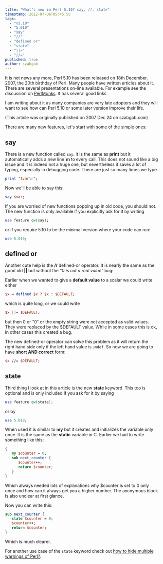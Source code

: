 ```yaml
---
title: "What's new in Perl 5.10? say, //, state"
timestamp: 2012-07-06T05:45:56
tags:
  - "v5.10"
  - "5.010"
  - "say"
  - "//"
  - "defined or"
  - "state"
  - "||="
  - "//="
published: true
author: szabgab
---
```



It is not news any more, Perl 5.10 has been released on 18th December, 2007,
the 20th birthday of Perl. Many people have written articles about it.
There are several presentations on-line available. For example see
the discussion on [PerlMonks](http://perlmonks.org/?node_id=654042).
It has several good links.

I am writing about it as many companies are very late adopters and they will want
to see how can Perl 5.10 or some later version improve their life.

(This article was originally published on 2007 Dec 24 on szabgab.com)


There are many new features, let's start with some of the simple ones:

## say

There is a new function called `say`. It is the same as **print**
but it automatically adds a new line **\n** to every call.
This does not sound like a big issue and it is indeed not a huge one, but
nevertheless it saves a lot of typing, especially in debugging code.
There are just so many times we type

```perl
print "$var\n";
```

Now we'll be able to say this:

```perl
say $var;
```

If you are worried of new functions popping up in old code,
you should not. The new function is only available if
you explicitly ask for it by writing

```perl
use feature qw(say);
```

or if you require 5.10 to be the minimal version where your code can run:

```perl
use 5.010;
```

## defined or

Another cute help is the **//** defined-or operator. It is nearly the
same as the good old **||** but without the
<i>"0 is not a real value"</i> bug:

Earlier when we wanted to give a **default value** to a scalar we could write
either

```perl
$x = defined $x ? $x : $DEFAULT;
```

which is quite long, or we could write

```perl
$x ||= $DEFAULT;
```

but then 0 or "0" or the empty string were not accepted as valid
values. They were replaced by the $DEFAULT value. While in some
cases this is ok, in other cases this created a bug.

The new defined-or operator can solve this problem as it will return
the right hand side only if the left hand value is `undef`. So now
we are going to have **short AND correct** form:

```perl
$x //= $DEFAULT;
```

## state

Third thing I look at in this article is the new **state**
keyword. This too is optional and is only included if you ask for it
by saying

```perl
use feature qw(state);
```

or by

```perl
use 5.010;
```

When used it is similar to **my** but it creates and initializes the
variable only once. It is the same as the **static** variable in C.
Earlier we had to write something like this:

```perl
{
   my $counter = 0;
   sub next_counter {
      $counter++;
      return $counter;
   }
}
```

Which always needed lots of explanations why $counter is set to 0 only once
and how can it always get you a higher number. The anonymous block is also
unclear at first glance.

Now you can write this:

```perl
sub next_counter {
   state $counter = 0;
   $counter++;
   return $counter;
}
```

Which is much clearer.

For another use case of the `state` keyword check out
[how to hide multiple warnings of Perl?](/how-to-capture-and-save-warnings-in-perl).


